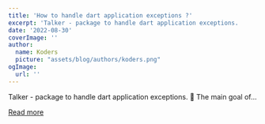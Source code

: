 ```yaml
---
title: 'How to handle dart application exceptions ?'
excerpt: 'Talker - package to handle dart application exceptions.                        🚀  The main goal of...'
date: '2022-08-30'
coverImage: ''
author:
  name: Koders
  picture: "assets/blog/authors/koders.png"
ogImage:
  url: ''
---
```


Talker - package to handle dart application exceptions.                        🚀  The main goal of...

[Read more](https://dev.to/frezyx/how-to-handle-dart-application-exceptions--2pdf)
